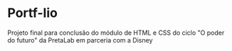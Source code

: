 # Portf-lio
Projeto final para conclusão do módulo de HTML e CSS do ciclo "O poder do futuro" da PretaLab em parceria com a Disney
